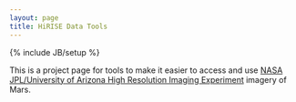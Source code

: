 ```yaml
---
layout: page
title: HiRISE Data Tools
---
```

{% include JB/setup %}

This is a project page for tools to make it easier to access and use [NASA JPL/University of Arizona High Resolution Imaging Experiment](http://hirise.lpl.arizona.edu/) imagery of Mars.